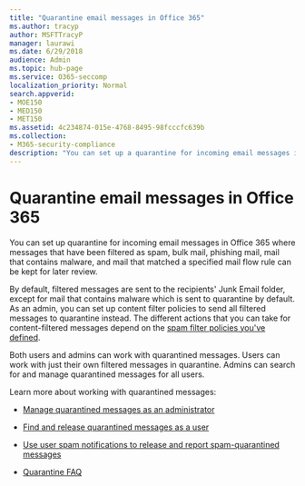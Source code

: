 ```yaml
---
title: "Quarantine email messages in Office 365"
ms.author: tracyp
author: MSFTTracyP
manager: laurawi
ms.date: 6/29/2018
audience: Admin
ms.topic: hub-page
ms.service: O365-seccomp
localization_priority: Normal
search.appverid:
- MOE150
- MED150
- MET150
ms.assetid: 4c234874-015e-4768-8495-98fcccfc639b
ms.collection:
- M365-security-compliance
description: "You can set up a quarantine for incoming email messages in Office 365 where incoming email messages that have been filtered as spam, bulk, phishing mail, and malware can be kept for later review."
---
```


# Quarantine email messages in Office 365

You can set up quarantine for incoming email messages in Office 365 where messages that have been filtered as spam, bulk mail, phishing mail, mail that contains malware, and mail that matched a specified mail flow rule can be kept for later review.
  
By default, filtered messages are sent to the recipients' Junk Email folder, except for mail that contains malware which is sent to quarantine by default. As an admin, you can set up content filter policies to send all filtered messages to quarantine instead. The different actions that you can take for content-filtered messages depend on the [spam filter policies you've defined](https://go.microsoft.com/fwlink/?LinkId=799736).
  
Both users and admins can work with quarantined messages. Users can work with just their own filtered messages in quarantine. Admins can search for and manage quarantined messages for all users.
  
Learn more about working with quarantined messages:
  
- [Manage quarantined messages as an administrator](manage-quarantined-messages-and-files.md)
    
- [Find and release quarantined messages as a user](find-and-release-quarantined-messages-as-a-user.md)
    
- [Use user spam notifications to release and report spam-quarantined messages](use-spam-notifications-to-release-and-report-quarantined-messages.md)
    
- [Quarantine FAQ](quarantine-faq.md)
    

